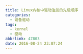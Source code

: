 ```yaml
---
title: Linux内核中驱动注册的先后顺序
categories:
  - 设备驱动
tags:
  - kernel
  - 驱动
abbrlink: 47803
date: 2016-08-24 23:07:24
---
```

